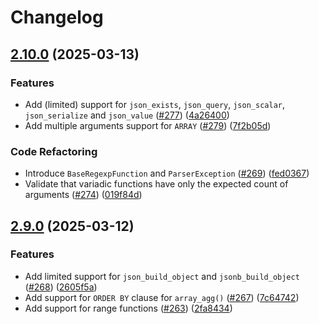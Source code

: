 # Changelog

## [2.10.0](https://github.com/martin-georgiev/postgresql-for-doctrine/compare/v2.9.0...v2.10.0) (2025-03-13)


### Features

* Add (limited) support for `json_exists`, `json_query`, `json_scalar`, `json_serialize` and `json_value` ([#277](https://github.com/martin-georgiev/postgresql-for-doctrine/issues/277)) ([4a26400](https://github.com/martin-georgiev/postgresql-for-doctrine/commit/4a264003aa6ce58c65335b708dc1036d02217f08))
* Add multiple arguments support for `ARRAY` ([#279](https://github.com/martin-georgiev/postgresql-for-doctrine/issues/279)) ([7f2b05d](https://github.com/martin-georgiev/postgresql-for-doctrine/commit/7f2b05d21a665d44d5fac07ac0f03f1ff99647bf))


### Code Refactoring

* Introduce `BaseRegexpFunction` and `ParserException` ([#269](https://github.com/martin-georgiev/postgresql-for-doctrine/issues/269)) ([fed0367](https://github.com/martin-georgiev/postgresql-for-doctrine/commit/fed0367baa8cedffe309bd25e1885fb23f6449c8))
* Validate that variadic functions have only the expected count of arguments ([#274](https://github.com/martin-georgiev/postgresql-for-doctrine/issues/274)) ([019f84d](https://github.com/martin-georgiev/postgresql-for-doctrine/commit/019f84d23df6e85c7f5658b94c5992699e8082e3))

## [2.9.0](https://github.com/martin-georgiev/postgresql-for-doctrine/compare/v2.8.0...v2.9.0) (2025-03-12)


### Features

* Add limited support for `json_build_object` and `jsonb_build_object` ([#268](https://github.com/martin-georgiev/postgresql-for-doctrine/issues/268)) ([2605f5a](https://github.com/martin-georgiev/postgresql-for-doctrine/commit/2605f5accfedb23b5aa31afe5349ada77cd50258))
* Add support for `ORDER BY` clause for `array_agg()` ([#267](https://github.com/martin-georgiev/postgresql-for-doctrine/issues/267)) ([7c64742](https://github.com/martin-georgiev/postgresql-for-doctrine/commit/7c64742d5e3f52bb350fa630efda1ef9ac98d352))
* Add support for range functions ([#263](https://github.com/martin-georgiev/postgresql-for-doctrine/issues/263)) ([2fa8434](https://github.com/martin-georgiev/postgresql-for-doctrine/commit/2fa8434f517f3bf3ecb4873956bd134b4df8112b))
